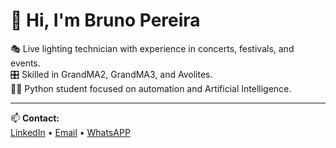 # 👋 Hi, I'm Bruno Pereira

🎭 Live lighting technician with experience in concerts, festivals, and events.  
🎛 Skilled in GrandMA2, GrandMA3, and Avolites.  
👨‍💻 Python student focused on automation and Artificial Intelligence.

---

📫 **Contact:**  
[LinkedIn](www.linkedin.com/in/brunopereira95) • [Email](bfdp.b5@gmail.com) • [WhatsAPP](+351912385060)
